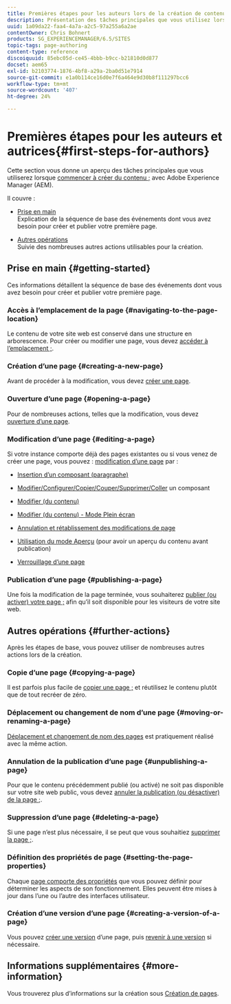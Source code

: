 ```yaml
---
title: Premières étapes pour les auteurs lors de la création de contenu dans AEM
description: Présentation des tâches principales que vous utilisez lors de la création de contenu avec Adobe Experience Manager (AEM).
uuid: 1a09da22-faa4-4a7a-a2c5-97a255a6a2ae
contentOwner: Chris Bohnert
products: SG_EXPERIENCEMANAGER/6.5/SITES
topic-tags: page-authoring
content-type: reference
discoiquuid: 85ebc05d-ce45-4bbb-b9cc-b21810d0d877
docset: aem65
exl-id: b2103774-1876-4bf8-a29a-2ba0d51e7914
source-git-commit: e1a0b114ce16d0e7f6a464e9d30b8f111297bcc6
workflow-type: tm+mt
source-wordcount: '407'
ht-degree: 24%

---
```


# Premières étapes pour les auteurs et autrices{#first-steps-for-authors}

Cette section vous donne un aperçu des tâches principales que vous utiliserez lorsque [commencer à créer du contenu ;](/help/sites-authoring/author.md#concept-of-authoring-and-publishing) avec Adobe Experience Manager (AEM).

Il couvre :

* [Prise en main](#getting-started)\
   Explication de la séquence de base des événements dont vous avez besoin pour créer et publier votre première page.

* [Autres opérations](#further-actions)\
   Suivie des nombreuses autres actions utilisables pour la création.

## Prise en main {#getting-started}

Ces informations détaillent la séquence de base des événements dont vous avez besoin pour créer et publier votre première page.

### Accès à l’emplacement de la page {#navigating-to-the-page-location}

Le contenu de votre site web est conservé dans une structure en arborescence. Pour créer ou modifier une page, vous devez [accéder à l’emplacement ;](/help/sites-authoring/basic-handling.md#viewing-and-selecting-resources).

### Création d’une page {#creating-a-new-page}

Avant de procéder à la modification, vous devez [créer une page](/help/sites-authoring/managing-pages.md#creating-a-new-page).

### Ouverture d’une page {#opening-a-page}

Pour de nombreuses actions, telles que la modification, vous devez [ouverture d’une page](/help/sites-authoring/managing-pages.md#opening-a-page-for-editing).

### Modification d’une page {#editing-a-page}

Si votre instance comporte déjà des pages existantes ou si vous venez de créer une page, vous pouvez : [modification d’une page](/help/sites-authoring/editing-content.md) par :

* [Insertion d’un composant (paragraphe)](/help/sites-authoring/editing-content.md#inserting-a-component)
* [Modifier/Configurer/Copier/Couper/Supprimer/Coller](/help/sites-authoring/editing-content.md#edit-configure-copy-cut-delete-paste) un composant
* [Modifier (du contenu)](/help/sites-authoring/editing-content.md#edit-content)
* [Modifier (du contenu) - Mode Plein écran](/help/sites-authoring/editing-content.md#edit-content-full-screen-mode)

* [Annulation et rétablissement des modifications de page](/help/sites-authoring/editing-content.md#undoing-and-redoing-page-edits)
* [Utilisation du mode Aperçu](/help/sites-authoring/editing-content.md#preview-mode) (pour avoir un aperçu du contenu avant publication)
* [Verrouillage d’une page](/help/sites-authoring/editing-content.md#locking-a-page)

### Publication d’une page {#publishing-a-page}

Une fois la modification de la page terminée, vous souhaiterez [publier (ou activer) votre page ;](/help/sites-authoring/publishing-pages.md#main-pars-title-10) afin qu’il soit disponible pour les visiteurs de votre site web.

## Autres opérations {#further-actions}

Après les étapes de base, vous pouvez utiliser de nombreuses autres actions lors de la création.

### Copie d’une page {#copying-a-page}

Il est parfois plus facile de [copier une page ;](/help/sites-authoring/managing-pages.md#copying-and-pasting-a-page) et réutilisez le contenu plutôt que de tout recréer de zéro.

### Déplacement ou changement de nom d’une page {#moving-or-renaming-a-page}

[Déplacement et changement de nom des pages](/help/sites-authoring/managing-pages.md#moving-or-renaming-a-page) est pratiquement réalisé avec la même action.

### Annulation de la publication d’une page {#unpublishing-a-page}

Pour que le contenu précédemment publié (ou activé) ne soit pas disponible sur votre site web public, vous devez [annuler la publication (ou désactiver) de la page ;](/help/sites-authoring/publishing-pages.md#main-pars-title-5).

### Suppression d’une page {#deleting-a-page}

Si une page n’est plus nécessaire, il se peut que vous souhaitiez [supprimer la page ;](/help/sites-authoring/managing-pages.md#deleting-a-page).

### Définition des propriétés de page {#setting-the-page-properties}

Chaque [page comporte des propriétés](/help/sites-authoring/editing-page-properties.md) que vous pouvez définir pour déterminer les aspects de son fonctionnement. Elles peuvent être mises à jour dans l’une ou l’autre des interfaces utilisateur.

### Création d’une version d’une page {#creating-a-version-of-a-page}

Vous pouvez [créer une version](/help/sites-authoring/working-with-page-versions.md#creating-a-new-version) d’une page, puis [revenir à une version](/help/sites-authoring/working-with-page-versions.md#reverting-to-a-page-version) si nécessaire.

## Informations supplémentaires {#more-information}

Vous trouverez plus d’informations sur la création sous [Création de pages](/help/sites-authoring/page-authoring.md).
